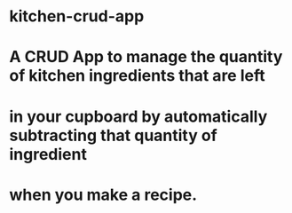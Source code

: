 # kitchen-crud-app
# A CRUD App to manage the quantity of kitchen ingredients that are left
# in your cupboard by automatically subtracting that quantity of ingredient
# when you make a recipe.